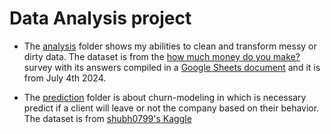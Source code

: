 # Data Analysis project

- The [analysis](https://github.com/DAngello-Garcia/data-analysis/tree/main/analysis) folder shows my abilities to clean and transform messy or dirty data. The dataset is from the [how much money do you make?](https://www.askamanager.org/2021/04/how-much-money-do-you-make-4.html) survey with its answers compiled in a [Google Sheets document](https://docs.google.com/spreadsheets/d/1IPS5dBSGtwYVbjsfbaMCYIWnOuRmJcbequohNxCyGVw/edit#gid=1625408792) and it is from July 4th 2024.

- The [prediction](https://github.com/DAngello-Garcia/data-analysis/tree/main/prediction) folder is about churn-modeling in which is necessary predict if a client will leave or not the company based on their behavior. The dataset is from [shubh0799's Kaggle](https://www.kaggle.com/datasets/shubh0799/churn-modelling)

